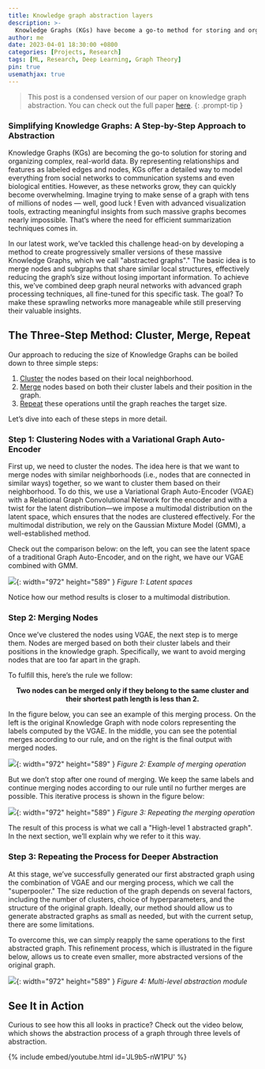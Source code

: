 ```yaml
---
title: Knowledge graph abstraction layers
description: >-
  Knowledge Graphs (KGs) have become a go-to method for storing and organizing complex real-world data. Unfortunately their size make them difficult to manage and understand. Let's see how we can transform them in smaller graph while keeping their structure.
author: me
date: 2023-04-01 18:30:00 +0800
categories: [Projects, Research]
tags: [ML, Research, Deep Learning, Graph Theory]
pin: true
usemathjax: true
---
```


> This post is a condensed version of our paper on knowledge graph abstraction. You can check out the full paper [here](https://gitlab.com/research2003933/kg-abstraction-layers/-/raw/master/paper.pdf?ref_type=heads&inline=false).
{: .prompt-tip }

### Simplifying Knowledge Graphs: A Step-by-Step Approach to Abstraction

Knowledge Graphs (KGs) are becoming the go-to solution for storing and organizing complex, real-world data. By representing relationships and features as labeled edges and nodes, KGs offer a detailed way to model everything from social networks to communication systems and even biological entities. However, as these networks grow, they can quickly become overwhelming. Imagine trying to make sense of a graph with tens of millions of nodes — well, good luck ! Even with advanced visualization tools, extracting meaningful insights from such massive graphs becomes nearly impossible. That’s where the need for efficient summarization techniques comes in.

In our latest work, we’ve tackled this challenge head-on by developing a method to create progressively smaller versions of these massive Knowledge Graphs, which we call "abstracted graphs"." The basic idea is to merge nodes and subgraphs that share similar local structures, effectively reducing the graph’s size without losing important information. To achieve this, we’ve combined deep graph neural networks with advanced graph processing techniques, all fine-tuned for this specific task. The goal? To make these sprawling networks more manageable while still preserving their valuable insights.

## The Three-Step Method: Cluster, Merge, Repeat

Our approach to reducing the size of Knowledge Graphs can be boiled down to three simple steps:
1. [Cluster](#cluster) the nodes based on their local neighborhood.
2. [Merge](#merge) nodes based on both their cluster labels and their position in the graph.
3. [Repeat](#repeat) these operations until the graph reaches the target size.

Let’s dive into each of these steps in more detail.

<a id="cluster"></a>
### Step 1: Clustering Nodes with a Variational Graph Auto-Encoder

First up, we need to cluster the nodes. The idea here is that we want to merge nodes with similar neighborhoods (i.e., nodes that are connected in similar ways) together, so we want to cluster them based on their neighborhood. To do this, we use a Variational Graph Auto-Encoder (VGAE) with a Relational Graph Convolutional Network for the encoder and with a twist for the latent distribution—we impose a multimodal distribution on the latent space, which ensures that the nodes are clustered effectively. For the multimodal distribution, we rely on the Gaussian Mixture Model (GMM), a well-established method. 

Check out the comparison below: on the left, you can see the latent space of a traditional Graph Auto-Encoder, and on the right, we have our VGAE combined with GMM.

![](./../assets/img/posts/knowledge-graph-abs/latent_space_vgae.png){: width="972" height="589" }
*Figure 1: Latent spaces*

Notice how our method results is closer to a multimodal distribution.

<a id="merge"></a>
### Step 2: Merging Nodes

Once we’ve clustered the nodes using VGAE, the next step is to merge them. Nodes are merged based on both their cluster labels and their positions in the knowledge graph. Specifically, we want to avoid merging nodes that are too far apart in the graph.

To fulfill this, here’s the rule we follow:

<p style="text-align: center;"><b>Two nodes can be merged only if they belong to the same cluster and their shortest path length is less than 2.</b></p>

In the figure below, you can see an example of this merging process. On the left is the original Knowledge Graph with node colors representing the labels computed by the VGAE. In the middle, you can see the potential merges according to our rule, and on the right is the final output with merged nodes.

![](./../assets/img/posts/knowledge-graph-abs/merge_example.png){: width="972" height="589" }
*Figure 2: Example of merging operation*

But we don’t stop after one round of merging. We keep the same labels and continue merging nodes according to our rule until no further merges are possible. This iterative process is shown in the figure below:

![](./../assets/img/posts/knowledge-graph-abs/superpooler.png){: width="972" height="589" }
*Figure 3: Repeating the merging operation*

The result of this process is what we call a "High-level 1 abstracted graph". In the next section, we’ll explain why we refer to it this way.

<a id="repeat"></a>
### Step 3: Repeating the Process for Deeper Abstraction

At this stage, we’ve successfully generated our first abstracted graph using the combination of VGAE and our merging process, which we call the "superpooler." The size reduction of the graph depends on several factors, including the number of clusters, choice of hyperparameters, and the structure of the original graph. Ideally, our method should allow us to generate abstracted graphs as small as needed, but with the current setup, there are some limitations.

To overcome this, we can simply reapply the same operations to the first abstracted graph. This refinement process, which is illustrated in the figure below, allows us to create even smaller, more abstracted versions of the original graph.

![](./../assets/img/posts/knowledge-graph-abs/multilevel_abstraction.png){: width="972" height="589" }
*Figure 4: Multi-level abstraction module*

## See It in Action

Curious to see how this all looks in practice? Check out the video below, which shows the abstraction process of a graph through three levels of abstraction.

{% include embed/youtube.html id='JL9b5-nW1PU' %}